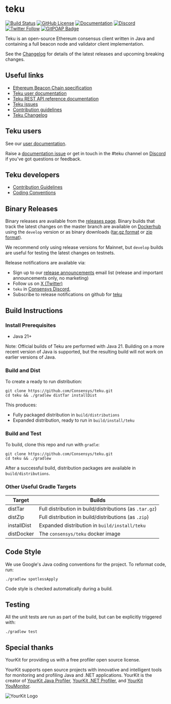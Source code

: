 # teku

 [![Build Status](https://circleci.com/gh/Consensys/teku.svg?style=svg)](https://circleci.com/gh/Consensys/workflows/teku)
 [![GitHub License](https://img.shields.io/github/license/Consensys/teku.svg?logo=apache)](https://github.com/Consensys/teku/blob/master/LICENSE)
 [![Documentation](https://img.shields.io/badge/docs-readme-blue?logo=readme&logoColor=white)](https://docs.teku.consensys.io/)
 [![Discord](https://img.shields.io/badge/Chat-on%20Discord-%235865F2?logo=discord&logoColor=white)](https://discord.gg/7hPv2T6)
 [![Twitter Follow](https://img.shields.io/twitter/follow/Teku_Consensys)](https://x.com/Teku_Consensys)
 [![GitPOAP Badge](https://public-api.gitpoap.io/v1/repo/ConsenSys/teku/badge)](https://www.gitpoap.io/gh/ConsenSys/teku)

Teku is an open-source Ethereum consensus client written in Java and containing a full beacon node and validator client implementation.

See the [Changelog](https://github.com/Consensys/teku/releases) for details of the latest releases and upcoming breaking changes.

## Useful links

* [Ethereum Beacon Chain specification](https://github.com/ethereum/consensus-specs/blob/dev/specs/phase0/beacon-chain.md)
* [Teku user documentation](https://docs.teku.consensys.net/)
* [Teku REST API reference documentation](https://consensys.github.io/teku/)
* [Teku issues](https://github.com/Consensys/teku/issues)
* [Contribution guidelines](CONTRIBUTING.md)
* [Teku Changelog](https://github.com/Consensys/teku/releases)

## Teku users

See our [user documentation](https://docs.teku.consensys.net/).

Raise a [documentation issue](https://github.com/Consensys/doc.teku/issues) or get in touch in
the #teku channel on [Discord](https://discord.gg/7hPv2T6) if you've got questions or feedback.

## Teku developers

* [Contribution Guidelines](CONTRIBUTING.md)
* [Coding Conventions](https://wiki.hyperledger.org/display/BESU/Coding+Conventions)

## Binary Releases

Binary releases are available from the [releases page](https://github.com/Consensys/teku/releases).
Binary builds that track the latest changes on the master branch are available on
[Dockerhub](https://hub.docker.com/r/consensys/teku) using the `develop` version or as binary
downloads ([tar.gz format](https://artifacts.consensys.net/public/teku/raw/names/teku.tar.gz/versions/develop/teku-develop.tar.gz)
or [zip format](https://artifacts.consensys.net/public/teku/raw/names/teku.zip/versions/develop/teku-develop.zip)).

We recommend only using release versions for Mainnet, but `develop` builds are useful for testing
the latest changes on testnets.

Release notifications are available via:
* Sign up to our [release announcements](https://pages.consensys.net/teku-sign-up) email list (release and important announcements only, no marketing)
* Follow us on [X (Twitter)](https://x.com/Teku_Consensys)
* `teku` in [Consensys Discord](https://discord.gg/7hPv2T6),
* Subscribe to release notifications on github for [teku](https://github.com/Consensys/teku)

## Build Instructions

### Install Prerequisites

* Java 21+

Note: Official builds of Teku are performed with Java 21.
Building on a more recent version of Java is supported, but the resulting build will not work on earlier versions of Java.


### Build and Dist

To create a ready to run distribution:

```shell script
git clone https://github.com/Consensys/teku.git
cd teku && ./gradlew distTar installDist
```

This produces:
- Fully packaged distribution in `build/distributions` 
- Expanded distribution, ready to run in `build/install/teku`

### Build and Test

To build, clone this repo and run with `gradle`:

```shell script
git clone https://github.com/Consensys/teku.git
cd teku && ./gradlew

```

After a successful build, distribution packages are available in `build/distributions`.

### Other Useful Gradle Targets

| Target      | Builds                                                  |
|-------------|---------------------------------------------------------|
| distTar     | Full distribution in build/distributions (as `.tar.gz`) |
| distZip     | Full distribution in build/distributions (as `.zip`)    |
| installDist | Expanded distribution in `build/install/teku`           |
| distDocker  | The `consensys/teku` docker image                       |

## Code Style

We use Google's Java coding conventions for the project. To reformat code, run:

```shell script
./gradlew spotlessApply
```

Code style is checked automatically during a build.

## Testing

All the unit tests are run as part of the build, but can be explicitly triggered with:

```shell script
./gradlew test
```

## Special thanks
YourKit for providing us with a free profiler open source license.

YourKit supports open source projects with innovative and intelligent tools
for monitoring and profiling Java and .NET applications.
YourKit is the creator of <a href="https://www.yourkit.com/java/profiler/">YourKit Java Profiler</a>,
<a href="https://www.yourkit.com/.net/profiler/">YourKit .NET Profiler</a>,
and <a href="https://www.yourkit.com/youmonitor/">YourKit YouMonitor</a>.

![YourKit Logo](https://www.yourkit.com/images/yklogo.png)
